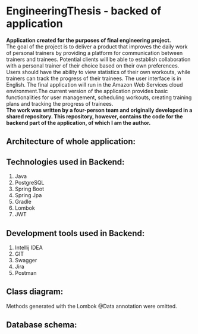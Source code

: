 # EngineeringThesis - backed of application  

**Application created for the purposes of final engineering project.**  
 The goal of the project is to deliver a product that improves the daily work of personal trainers by providing a platform for communication between trainers and trainees. Potential clients will be able to establish collaboration with a personal trainer of their choice based on their own preferences. Users should have the ability to view statistics of their own workouts, while trainers can track the progress of their trainees. The user interface is in English. The final application will run in the Amazon Web Services cloud environment.The current version of the application provides basic functionalities for user management, scheduling workouts, creating training plans and tracking the progress of trainees.   
 **The work was written by a four-person team and originally developed in a shared repository. This repository, however, contains the code for the backend part of the application, of which I am the author.**  
  
 ## Architecture of whole application:
 
 ## Technologies used in Backend:
1. Java
2. PostgreSQL
4. Spring Boot
5. Spring Jpa
6. Gradle
7. Lombok
8. JWT

## Development tools used in Backend:
1. Intellij IDEA
2. GIT
3. Swagger
4. Jira
5. Postman


## Class diagram:
Methods generated with the Lombok @Data annotation were omitted.

## Database schema:
